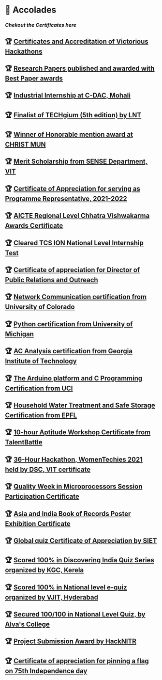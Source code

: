 # :dart: Accolades

### _Chekout the Certificates here_

## :trophy: [Certificates and Accreditation of Victorious Hackathons](https://github.com/Khushi-Singh-Git/Victorious-Hackathons)

## :trophy: [Research Papers published and awarded with Best Paper awards](https://github.com/Khushi-Singh-Git/Publications)

## :trophy: [Industrial Internship at C-DAC, Mohali](https://github.com/Khushi-Singh-Git/Accolades/blob/main/CDAC%20internship.md)

## :trophy: [ Finalist of TECHgium (5th edition) by LNT ](https://github.com/Khushi-Singh-Git/Accolades/blob/main/Finalist%20of%20TECHgium%20(5th%20edition)%20by%20LNT.md)

## :trophy: [Winner of Honorable mention award at CHRIST MUN](https://github.com/Khushi-Singh-Git/Accolades/blob/main/Honorable%20Mention%20CHRIST%20MUN.md)

## :trophy: [Merit Scholarship from SENSE Department, VIT](https://github.com/Khushi-Singh-Git/Accolades/blob/main/Merit%20Scholarship%20Certificate.md)

## :trophy: [Certificate of Appreciation for serving as Programme Representative, 2021-2022](https://github.com/Khushi-Singh-Git/Accolades/blob/main/Programme%20Representative%2C%202021-2022.md)

## :trophy: [AICTE Regional Level Chhatra Vishwakarma Awards Certificate](https://github.com/Khushi-Singh-Git/Accolades/blob/main/AICTE%20Regional%20Level%20Chhatra%20Vishwakarma%20Awards%20Certificate.md)

## :trophy: [Cleared TCS ION National Level Internship Test](https://github.com/Khushi-Singh-Git/Accolades/blob/main/TCS%20ION%20Internship.md)

## :trophy: [Certificate of appreciation for Director of Public Relations and Outreach](https://github.com/Khushi-Singh-Git/Accolades/blob/main/Director%20of%20Public%20Relations%20and%20Outreach%2C%20MUNSoc%2C%20VIT%20Certificate.md)

## :trophy: [Network Communication certification from University of Colorado](https://github.com/Khushi-Singh-Git/Accolades/blob/main/Network%20Communication.md)

## :trophy: [Python certification from University of Michigan](https://github.com/Khushi-Singh-Git/Accolades/blob/main/Python%20Certification.md)

## :trophy: [AC Analysis certification from Georgia Institute of Technology](https://github.com/Khushi-Singh-Git/Accolades/blob/main/AC%20Analysis%20Certification.md)

## :trophy: [The Arduino platform and C Programming Certification from UCI](https://github.com/Khushi-Singh-Git/Accolades/blob/main/Arduino%20Programming%20Certification.md)

## :trophy: [Household Water Treatment and Safe Storage Certification from EPFL](https://github.com/Khushi-Singh-Git/Accolades/blob/main/Water%20Treatment%20Certification%20.md)

## :trophy: [10-hour Aptitude Workshop Certificate from TalentBattle](https://github.com/Khushi-Singh-Git/Accolades/blob/main/Five%20Day%20Aptitude%20Workshop%20Certificate.md)

## :trophy: [36-Hour Hackathon, WomenTechies 2021 held by DSC, VIT certificate](https://github.com/Khushi-Singh-Git/Accolades/blob/main/Women%20Techies%202021.md)

## :trophy: [Quality Week in Microprocessors Session Participation Certificate](https://github.com/Khushi-Singh-Git/Accolades/blob/main/Quality%20Week%20in%20Microprocessors.md)

## :trophy: [Asia and India Book of Records Poster Exhibition Certificate](https://github.com/Khushi-Singh-Git/Accolades/blob/main/Asia%20and%20India%20Book%20of%20Records%20Poster%20Exhibition%20.md)

## :trophy: [ Global quiz Certificate of Appreciation by SIET](https://github.com/Khushi-Singh-Git/Accolades/blob/main/Global%20quiz%20Certificate%20of%20Appreciation.md)

## :trophy: [Scored 100% in Discovering India Quiz Series organized by KGC, Kerela](https://github.com/Khushi-Singh-Git/Accolades/blob/main/Discovering%20India%20Quiz%20Series%20100%25.md)

## :trophy: [Scored 100% in National level e-quiz organized by VJIT, Hyderabad](https://github.com/Khushi-Singh-Git/Accolades/blob/main/Scored%20100%25%20in%20Lingua%20France.md)

## :trophy: [Secured 100/100 in National Level Quiz, by Alva's College ](https://github.com/Khushi-Singh-Git/Accolades/blob/main/Full%20score%20in%20Nation%20Level%20Quiz%20%20by%20Alva's%20College.md)

## :trophy: [Project Submission Award by HackNITR](https://github.com/Khushi-Singh-Git/Accolades/blob/main/Project%20Submission%20Award%20by%20HackNITR.md)

## :trophy: [Certificate of appreciation for pinning a flag on 75th Independence day](https://github.com/Khushi-Singh-Git/Accolades/blob/main/Pinning%20a%20flag%20on%2075th%20Independence%20day%20.md)
